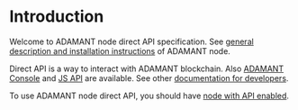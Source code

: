 # Introduction

Welcome to ADAMANT node direct API specification.
See [general description and installation instructions](https://github.com/Adamant-im/adamant) of ADAMANT node.

Direct API is a way to interact with ADAMANT blockchain. Also [ADAMANT Console](https://github.com/Adamant-im/adamant-console/wiki) and [JS API](https://github.com/Adamant-im/adamant-api-jsclient/wiki) are available. See other [documentation for developers](https://adamant.im/devs/).

To use ADAMANT node direct API, you should have [node with API enabled](https://medium.com/adamant-im/how-to-run-your-adamant-node-on-ubuntu-990e391e8fcc#fe7e).
